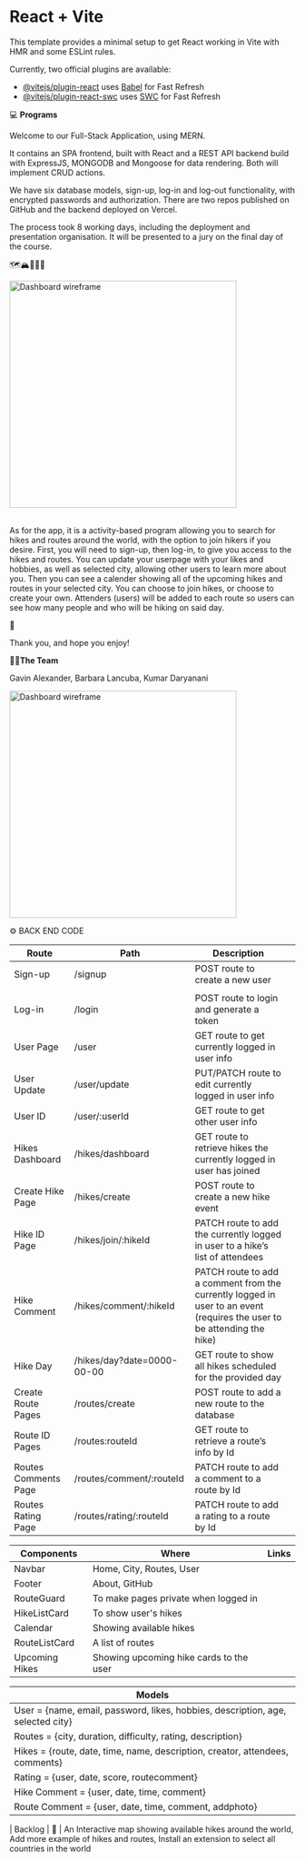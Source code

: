 # React + Vite

This template provides a minimal setup to get React working in Vite with HMR and some ESLint rules.

Currently, two official plugins are available:

- [@vitejs/plugin-react](https://github.com/vitejs/vite-plugin-react/blob/main/packages/plugin-react/README.md) uses [Babel](https://babeljs.io/) for Fast Refresh
- [@vitejs/plugin-react-swc](https://github.com/vitejs/vite-plugin-react-swc) uses [SWC](https://swc.rs/) for Fast Refresh


💻 <b>Programs</b> 

Welcome to our Full-Stack Application, using MERN. 

It contains an SPA frontend, built with React and a REST API backend build with ExpressJS, MONGODB and Mongoose for data rendering. Both will implement CRUD actions. 

We have six database models, sign-up, log-in and log-out functionality, with encrypted passwords and authorization. There are two repos published on GitHub and the backend deployed on Vercel. 

The process took 8 working days, including the deployment and presentation organisation. It will be presented to a jury on the final day of the course. 

🗺️🏔️🚶🏿‍♀️

<img src="./src/assets/Screenshot.png" alt="Dashboard wireframe" width="400px">
<br></br>

As for the app, it is a activity-based program allowing you to search for hikes and routes around the world, with the option to join hikers if you desire. First, you will need to sign-up, then log-in, to give you access to the hikes and routes. You can update your userpage with your likes and hobbies, as well as selected city, allowing other users to learn more about you. Then you can see a calender showing all of the upcoming hikes and routes in your selected city. You can choose to join hikes, or choose to create your own. Attenders (users) will be added to each route so users can see how many people and who will be hiking on said day.

🔗<link> </link> 

Thank you, and hope you enjoy!


👩‍💻<b>The Team</b>

Gavin Alexander, Barbara Lancuba, Kumar Daryanani 


<img src="./src/assets/groupPhoto.jpg" alt="Dashboard wireframe" width="400px">


⚙️ BACK END CODE


| Route | Path | Description |  |
| --- | --- | --- | --- |
| Sign-up | /signup | POST route to create a new user
|   |   |  | 
| Log-in | /login | POST route to login and generate a token |   |
| User Page | /user | GET route to get currently logged in user info |   |
| User Update | /user/update  | PUT/PATCH route to edit currently logged in user info |   |
| User ID | /user/:userId | GET route to get other user info |   |
| Hikes Dashboard | /hikes/dashboard | GET route to retrieve hikes the currently logged in user has joined |   |
| Create Hike Page | /hikes/create | POST route to create a new hike event |   |
| Hike ID Page | /hikes/join/:hikeId |  PATCH route to add the currently logged in user to a hike’s list of attendees |   |
| Hike Comment  | /hikes/comment/:hikeId | PATCH route to add a comment from the currently logged in user to an event (requires the user to be attending the hike)  |   |
| Hike Day | /hikes/day?date=0000-00-00 | GET route to show all hikes scheduled for the provided day |   |
| Create Route Pages | /routes/create | POST route to add a new route to the database |   |
| Route ID Pages | /routes:routeId | GET route to retrieve a route’s info by Id |   |
| Routes Comments Page | /routes/comment/:routeId | PATCH route to add a comment to a route by Id |   |
| Routes Rating Page | /routes/rating/:routeId | PATCH route to add a rating to a route by Id |   |


| Components | Where | Links |
| --- | --- | --- |
| Navbar | Home, City, Routes, User|
| Footer | About, GitHub |
| RouteGuard | To make pages private when logged in |
| HikeListCard | To show user's hikes|
| Calendar |Showing available hikes|
| RouteListCard | A list of routes|
| Upcoming Hikes | Showing upcoming hike cards to the user |

| Models |
| --- |
| User = {name, email, password, likes, hobbies, description, age, selected city} |
| Routes = {city, duration, difficulty, rating, description} |
| Hikes = {route, date, time, name, description, creator, attendees, comments} |
| Rating = {user, date, score, routecomment} |
| Hike Comment = {user, date, time, comment} |
| Route Comment = {user, date, time, comment, addphoto} |


| Backlog | 🤔
| An Interactive map showing available hikes around the world, Add more example of hikes and routes, Install an extension to select all countries in the world
